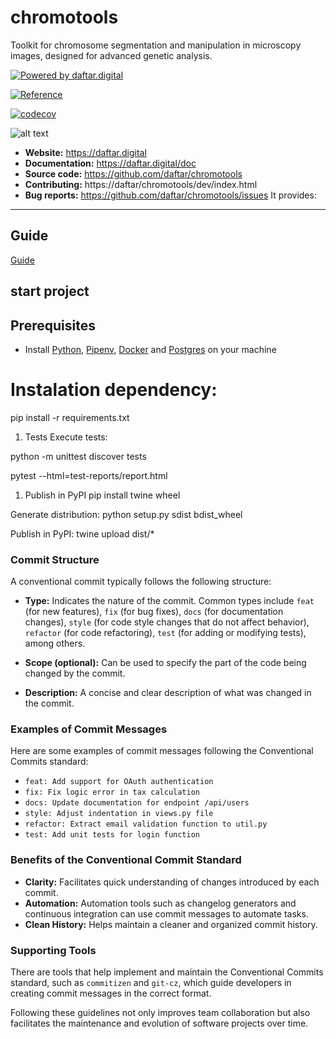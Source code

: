 # chromotools
Toolkit for chromosome segmentation and manipulation in microscopy images, designed for advanced genetic analysis.

[![Powered by daftar.digital](https://img.shields.io/badge/powered%20by-daftar.digital-orange.svg?style=flat&logo=gravatar)](https://daftar.digital)

[![Reference](https://img.shields.io/badge/Reference-Article%20PDF-blue)](https://raw.githubusercontent.com/daftar/chromotools/main/specs/wvc-2020/_WVC_2020__Rodrigo-J-R-Santos.pdf)


[![codecov](https://codecov.io/github/RodrigoSantosRodrigues/chromotools/graph/badge.svg?token=IGAGLZ49LI)](https://codecov.io/github/RodrigoSantosRodrigues/chromotools)

![alt text](https://codecov.io/github/RodrigoSantosRodrigues/chromotools/graphs/sunburst.svg?token=IGAGLZ49LI)


- **Website:** https://daftar.digital
- **Documentation:** https://daftar.digital/doc
- **Source code:** https://github.com/daftar/chromotools
- **Contributing:** https://daftar/chromotools/dev/index.html
- **Bug reports:** https://github.com/daftar/chromotools/issues
It provides:

----------------------

Guide
----------------------
[Guide](https://opensource.guide/how-to-contribute/) 


## start project

## Prerequisites
  - Install [Python](https://www.python.org/downloads/), [Pipenv](https://docs.pipenv.org/), [Docker](https://www.docker.com/) and [Postgres](https://www.postgresql.org/) on your machine


# Instalation dependency:

pip install -r requirements.txt


1. Tests
Execute tests:

python -m unittest discover tests

pytest --html=test-reports/report.html


1. Publish in PyPI
pip install twine wheel


Generate distribution:
python setup.py sdist bdist_wheel


Publish in PyPI:
twine upload dist/*


### Commit Structure
A conventional commit typically follows the following structure:


- **Type:** Indicates the nature of the commit. Common types include `feat` (for new features), `fix` (for bug fixes), `docs` (for documentation changes), `style` (for code style changes that do not affect behavior), `refactor` (for code refactoring), `test` (for adding or modifying tests), among others.

- **Scope (optional):** Can be used to specify the part of the code being changed by the commit.

- **Description:** A concise and clear description of what was changed in the commit.

### Examples of Commit Messages

Here are some examples of commit messages following the Conventional Commits standard:

- `feat: Add support for OAuth authentication`
- `fix: Fix logic error in tax calculation`
- `docs: Update documentation for endpoint /api/users`
- `style: Adjust indentation in views.py file`
- `refactor: Extract email validation function to util.py`
- `test: Add unit tests for login function`

### Benefits of the Conventional Commit Standard

- **Clarity:** Facilitates quick understanding of changes introduced by each commit.
- **Automation:** Automation tools such as changelog generators and continuous integration can use commit messages to automate tasks.
- **Clean History:** Helps maintain a cleaner and organized commit history.

### Supporting Tools

There are tools that help implement and maintain the Conventional Commits standard, such as `commitizen` and `git-cz`, which guide developers in creating commit messages in the correct format.

Following these guidelines not only improves team collaboration but also facilitates the maintenance and evolution of software projects over time.

